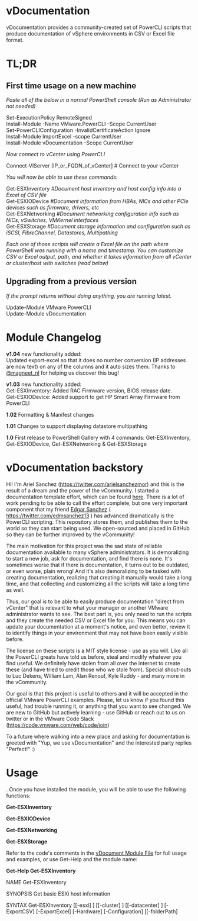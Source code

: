 # vDocumentation

vDocumentation provides a community-created set of PowerCLI scripts that produce documentation of vSphere environments in CSV or Excel file format.

# TL;DR

## First time usage on a new machine

_Paste all of the below in a normal PowerShell console (Run as Administrator not needed)_

Set-ExecutionPolicy RemoteSigned  
Install-Module -Name VMware.PowerCLI -Scope CurrentUser  
Set-PowerCLIConfiguration -InvalidCertificateAction Ignore  
Install-Module ImportExcel -scope CurrentUser  
Install-Module vDocumentation -Scope CurrentUser  

_Now connect to vCenter using PowerCLI_

Connect-VIServer [IP_or_FQDN_of_vCenter]  # Connect to your vCenter

_You will now be able to use these commands:_

Get-ESXInventory  _#Document host inventory and host config info into a Excel of CSV file_  
Get-ESXIODevice  _#Document information from HBAs, NICs and other PCIe devices such as firmware, drivers, etc_  
Get-ESXNetworking  _#Document networking configuration info such as NICs, vSwitches, VMKernel interfaces_  
Get-ESXStorage  _#Document storage information and configuration such as iSCSI, FibreChannel, Datastores, Multipathing_  

_Each one of those scripts will create a Excel file on the path where PowerShell was running with a name and timestamp. You can customize CSV or Excel output, path, and whether it takes information from all vCenter or cluster/host with switches (read below)_

## Upgrading from a previous version

_If the prompt returns without doing anything, you are running latest._

Update-Module VMware.PowerCLI  
Update-Module vDocumentation

# Module Changelog

__v1.04__ new functionality added:  
 Updated export-excel so that it does no number conversion (IP addresses are now text) on any of the columns and it auto sizes them. Thanks to [@magneet_nl](https://twitter.com/Magneet_nl) for helping us discover this bug!

__v1.03__ new functionality added:  
 Get-ESXInventory: Added RAC Firmware version, BIOS release date.  
 Get-ESXIODevice: Added support to get HP Smart Array Firmware from PowerCLI  
 
__1.02__ Formatting & Manifest changes

__1.01__ Changes to support displaying datastore multipathing

__1.0__ First release to PowerShell Gallery with 4 commands: Get-ESXInventory, Get-ESXIODevice, Get-ESXNetworking & Get-ESXStorage


# vDocumentation backstory

Hi! I'm Ariel Sanchez (https://twitter.com/arielsanchezmor) and this is the result of a dream and the power of the vCommunity. I started a documentation template effort, which can be found [here](https://sites.google.com/site/arielsanchezmora/home/vmware/free-vmware-documentation-templates). There is a lot of work pending to be able to call the effort complete, but one very important component that my friend [Edgar Sanchez](https://github.com/edmsanchez) ( https://twitter.com/edmsanchez13 ) has advanced dramatically is the PowerCLI scripting. This repository stores them, and publishes them to the world so they can start being used. We open-sourced and placed in GitHub so they can be further improved by the vCommunity!

The main motivation for this project was the sad state of reliable documentation available to many vSphere administrators. It is demoralizing to start a new job, ask for documentation, and find there is none. It's sometimes worse that if there is documentation, it turns out to be outdated, or even worse, plain wrong! And it's also demoralizing to be tasked with creating documentation, realizing that creating it manually would take a long time, and that collecting and customizing all the scripts will take a long time as well.

Thus, our goal is to be able to easily produce documentation "direct from vCenter" that is relevant to what your manager or another VMware administrator wants to see. The best part is, you only need to run the scripts and they create the needed CSV or Excel file for you. This means you can update your documentation at a moment's notice, and even better, review it to identify things in your environment that may not have been easily visible before.

The license on these scripts is a MIT style license - use as you will. Like all the PowerCLI greats have told us before, steal and modify whatever you find useful. We definitely have stolen from all over the internet to create these (and have tried to credit those who we stole from). Special shout-outs to Luc Dekens, William Lam, Alan Renouf, Kyle Ruddy - and many more in the vCommunity.

Our goal is that this project is useful to others and it will be accepted in the official VMware PowerCLI examples. Please, let us know if you found this useful, had trouble running it, or anything that you want to see changed. We are new to GitHub but actively learning - use GitHub or reach out to us on twitter or in the VMware Code Slack (https://code.vmware.com/web/code/join)

To a future where walking into a new place and asking for documentation is greeted with "Yup, we use vDocumentation" and the interested party replies "Perfect!" :)

# Usage

. Once you have installed the module, you will be able to use the following functions:

__Get-ESXInventory__

__Get-ESXIODevice__

__Get-ESXNetworking__

__Get-ESXStorage__

Refer to the code's comments in the [vDocument Module File](https://github.com/arielsanchezmora/vDocumentation/blob/master/powershell/vDocument/vDocument.psm1) for full usage and examples, or use Get-Help and the module name:

__Get-Help Get-ESXInventory__

NAME
    Get-ESXInventory

SYNOPSIS
    Get basic ESXi host information


SYNTAX
    Get-ESXInventory [[-esxi] <Object>] [[-cluster] <Object>] [[-datacenter] <Object>] [-ExportCSV] [-ExportExcel]
    [-Hardware] [-Configuration] [[-folderPath] <Object>] [<CommonParameters>]


DESCRIPTION
    Will get inventory information for a vSphere Cluster, Datacenter or individual ESXi host
    The following is gathered:
    Hostname, Management IP, RAC IP, ESXi Version information, Hardware information
    and Host configuration


RELATED LINKS
    https://github.com/arielsanchezmora/vDocumentation

REMARKS
    To see the examples, type: "get-help Get-ESXInventory -examples".
    For more information, type: "get-help Get-ESXInventory -detailed".
    For technical information, type: "get-help Get-ESXInventory -full".
    For online help, type: "get-help Get-ESXInventory -online"


__Get-Help Get-ESXIODevice__

NAME
    Get-ESXIODevice

SYNOPSIS
    Get ESXi vmnic* and vmhba* VMKernel device information


SYNTAX
    Get-ESXIODevice [[-esxi] <Object>] [[-cluster] <Object>] [[-datacenter] <Object>] [-ExportCSV] [-ExportExcel]
    [[-folderPath] <Object>] [<CommonParameters>]


DESCRIPTION
    Will get PCI/IO Device information including HCL IDs for the below VMkernel name(s):
    Network Controller - vmnic*
    Storage Controller - vmhba*
    Graphic Device - vmgfx*
    All this can be gathered for a vSphere Cluster, Datacenter or individual ESXi host


RELATED LINKS
    https://github.com/arielsanchezmora/vDocumentation

REMARKS
    To see the examples, type: "get-help Get-ESXIODevice -examples".
    For more information, type: "get-help Get-ESXIODevice -detailed".
    For technical information, type: "get-help Get-ESXIODevice -full".
    For online help, type: "get-help Get-ESXIODevice -online"


__Get-Help Get-ESXNetworking__

NAME
    Get-ESXNetworking

SYNOPSIS
    Get ESXi Networking Details.


SYNTAX
    Get-ESXNetworking [[-esxi] <Object>] [[-cluster] <Object>] [[-datacenter] <Object>] [-ExportCSV] [-ExportExcel]
    [-VirtualSwitches] [-VMkernelAdapters] [-PhysicalAdapters] [[-folderPath] <Object>] [<CommonParameters>]


DESCRIPTION
    Will get Physical Adapters, Virtual Switches, and Port Groups
    All this can be gathered for a vSphere Cluster, Datacenter or individual ESXi host


RELATED LINKS
    https://github.com/arielsanchezmora/vDocumentation

REMARKS
    To see the examples, type: "get-help Get-ESXNetworking -examples".
    For more information, type: "get-help Get-ESXNetworking -detailed".
    For technical information, type: "get-help Get-ESXNetworking -full".
    For online help, type: "get-help Get-ESXNetworking -online"


__Get-Help Get-ESXStorage__

NAME
    Get-ESXStorage

SYNOPSIS
    Get ESXi Storage Details


SYNTAX
    Get-ESXStorage [[-esxi] <Object>] [[-cluster] <Object>] [[-datacenter] <Object>] [-ExportCSV] [-ExportExcel]
    [-StorageAdapters] [-Datastores] [[-folderPath] <Object>] [<CommonParameters>]


DESCRIPTION
    Will get iSCSI Software and Fibre Channel Adapter (HBA) details including Datastores
    All this can be gathered for a vSphere Cluster, Datacenter or individual ESXi host


RELATED LINKS
    https://github.com/arielsanchezmora/vDocumentation

REMARKS
    To see the examples, type: "get-help Get-ESXStorage -examples".
    For more information, type: "get-help Get-ESXStorage -detailed".
    For technical information, type: "get-help Get-ESXStorage -full".
    For online help, type: "get-help Get-ESXStorage -online"


# Licensing

Copyright (c) <2017> Ariel Sanchez and Edgar Sanchez

Permission is hereby granted, free of charge, to any person obtaining a copy
of this software and associated documentation files (the "Software"), to deal
in the Software without restriction, including without limitation the rights
to use, copy, modify, merge, publish, distribute, sublicense, and/or sell
copies of the Software, and to permit persons to whom the Software is
furnished to do so, subject to the following conditions:

The above copyright notice and this permission notice shall be included in all
copies or substantial portions of the Software.

THE SOFTWARE IS PROVIDED "AS IS", WITHOUT WARRANTY OF ANY KIND, EXPRESS OR
IMPLIED, INCLUDING BUT NOT LIMITED TO THE WARRANTIES OF MERCHANTABILITY,
FITNESS FOR A PARTICULAR PURPOSE AND NONINFRINGEMENT. IN NO EVENT SHALL THE
AUTHORS OR COPYRIGHT HOLDERS BE LIABLE FOR ANY CLAIM, DAMAGES OR OTHER
LIABILITY, WHETHER IN AN ACTION OF CONTRACT, TORT OR OTHERWISE, ARISING FROM,
OUT OF OR IN CONNECTION WITH THE SOFTWARE OR THE USE OR OTHER DEALINGS IN THE
SOFTWARE.

# Installation

The scripts run inside a PowerShell window using PowerCLI modules. Powershell is available in all modern windows OS, with PowerShell core available for Mac and Linux. Make sure you have the latest PowerCLI installed (you can check here for a video on how to install https://blogs.vmware.com/PowerCLI/2017/05/powercli-6-5-1-install-walkthrough.html)

From the video, these are the useful commands you should have completed before installing vDocumentation:

_$psversiontable_ [enter]  =  gives you the PowerShell version

_get-module VMware* -ListAvailable_ [enter]  =  Lists all installed PowerCLI modules, if return empty, install PowerCLI

## Installing PowerCLI
  _Find-Module -Name VMware.PowerCLI_  =  checks connectivity to PowerShell Gallery and updates NuGet if needed (yes is default)  
  _Install-Module -Name VMware.PowerCLI -Scope CurrentUser_  =  install PowerCLI as long as you answer Y or A

## Execution Policy and Certificate Warnings

 Make sure that your execution policy allows you to run scripts downloaded from the internet. You do this with a command run in a powershell window that has been launched with "Run as Administrator"
 
 _Set-ExecutionPolicy RemoteSigned_

and click Y or A

Unless you have proper certificates in your vSphere environment, some of the data collections may fail silently due to a certificate warning. Run this command so you never have to wonder:

_Set-PowerCLIConfiguration -InvalidCertificateAction Ignore_

Y is default

## Excel Module

While not required, having this module installed is recommended, as you can export direct to Excel. [Read about ImportExcel module.](https://github.com/dfinke/ImportExcel)

_Install-Module ImportExcel -scope CurrentUser_

## Adding the vDocumentation module

vDocumentation was created as a PowerShell module as well, and it's published in the PowerShell Gallery, so we can use the Install-Module command:

![install_vDocumentation_1.03](https://github.com/arielsanchezmora/vDocumentation/blob/master/install_vDocumentation_1.03.png)

If you can't use the online method, use this manual process:

  1 Download the two files inside the vDocumentation folder.  
  2 Browse to the %USERPROFILE%\Documents\WindowsPowerShell\Modules and copy the files inside a folder named vDocumentation  
  3 Close all PowerShell windows  
  4 Launch PowerShell again, you should be able to use the vDocumentation functions now


## One method to copy the needed files from Github to your PC using PowerShell:

Execute these lines in a PowerShell window that is in your home directory (tested with PS 5)

_mkdir Documents\WindowsPowerShell\Modules\vDocumentation_  
_(new-object Net.WebClient).DownloadString("https://raw.githubusercontent.com/arielsanchezmora/vDocumentation/master/powershell/vDocument/vDocument.psd1") > Documents\WindowsPowerShell\Modules\vDocument\vDocumentation.psd1_  
_(new-object Net.WebClient).DownloadString("https://raw.githubusercontent.com/arielsanchezmora/vDocumentation/master/powershell/vDocument/vDocument.psm1") > Documents\WindowsPowerShell\Modules\vDocument\vDocumentation.psm1_

_exit_

